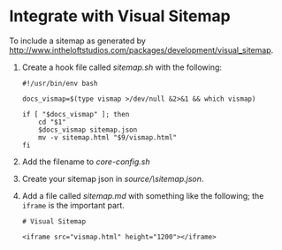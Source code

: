# Integrate with Visual Sitemap

To include a sitemap as generated by <http://www.intheloftstudios.com/packages/development/visual_sitemap>.

1. Create a hook file called _sitemap.sh_ with the following:

       #!/usr/bin/env bash
       
       docs_vismap=$(type vismap >/dev/null &2>&1 && which vismap)
       
       if [ "$docs_vismap" ]; then
           cd "$1"
           $docs_vismap sitemap.json
           mv -v sitemap.html "$9/vismap.html"
       fi



1. Add the filename to _core-config.sh_
1. Create your sitemap json in _source/\sitemap.json_.
1. Add a file called _sitemap.md_ with something like the following; the `iframe` is the important part.

       # Visual Sitemap
       
       <iframe src="vismap.html" height="1200"></iframe>
